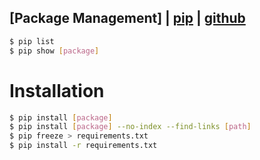 ## [Package Management] | [pip](https://pypi.org/project/pip/) | [github](https://github.com/pypa/pip)

```bash
$ pip list
$ pip show [package]
```

# Installation
```bash
$ pip install [package]
$ pip install [package] --no-index --find-links [path]
$ pip freeze > requirements.txt
$ pip install -r requirements.txt
```
